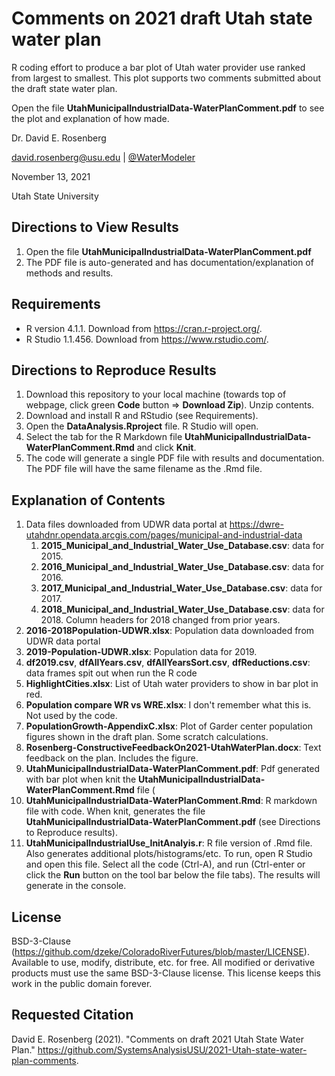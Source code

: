 # Comments on 2021 draft Utah state water plan

R coding effort to produce a bar plot of Utah water provider use ranked from largest to smallest. This plot supports two comments submitted about the draft state water plan.

Open the file **UtahMunicipalIndustrialData-WaterPlanComment.pdf** to see the plot and explanation of how made. 

Dr. David E. Rosenberg

david.rosenberg@usu.edu | [@WaterModeler](https://twitter.com/WaterModeler)

November 13, 2021

Utah State University

## Directions to View Results
1. Open the file **UtahMunicipalIndustrialData-WaterPlanComment.pdf**
2. The PDF file is auto-generated and has documentation/explanation of methods and results.

## Requirements
* R version 4.1.1. Download from https://cran.r-project.org/.
* R Studio 1.1.456. Download from https://www.rstudio.com/.

## Directions to Reproduce Results
1. Download this repository to your local machine (towards top of webpage, click green **Code** button => **Download Zip**). Unzip contents.
1. Download and install R and RStudio (see Requirements).
1. Open the **DataAnalysis.Rproject** file. R Studio will open.
1. Select the tab for the R Markdown file **UtahMunicipalIndustrialData-WaterPlanComment.Rmd** and click **Knit**.
1. The code will generate a single PDF file with results and documentation. The PDF file will have the same filename as the .Rmd file.

## Explanation of Contents
1. Data files downloaded from UDWR data portal at  https://dwre-utahdnr.opendata.arcgis.com/pages/municipal-and-industrial-data
	1. **2015_Municipal_and_Industrial_Water_Use_Database.csv**: data for 2015.
	1. **2016_Municipal_and_Industrial_Water_Use_Database.csv**: data for 2016.
	1. **2017_Municipal_and_Industrial_Water_Use_Database.csv**: data for 2017.
	1. **2018_Municipal_and_Industrial_Water_Use_Database.csv**: data for 2018. Column headers for 2018 changed from prior years.
1. **2016-2018Population-UDWR.xlsx**: Population data downloaded from UDWR data portal
1. **2019-Population-UDWR.xlsx**: Population data for 2019.
1. **df2019.csv**, **dfAllYears.csv**, **dfAllYearsSort.csv**, **dfReductions.csv**: data frames spit out when run the R code
1. **HighlightCities.xlsx**: List of Utah water providers to show in bar plot in red.
1. **Population compare WR vs WRE.xlsx**: I don't remember what this is. Not used by the code.
1. **PopulationGrowth-AppendixC.xlsx**: Plot of Garder center population figures shown in the draft plan. Some scratch calculations.
1. **Rosenberg-ConstructiveFeedbackOn2021-UtahWaterPlan.docx**: Text feedback on the plan. Includes the figure.
1. **UtahMunicipalIndustrialData-WaterPlanComment.pdf**: Pdf generated with bar plot when knit the **UtahMunicipalIndustrialData-WaterPlanComment.Rmd** file (
1. **UtahMunicipalIndustrialData-WaterPlanComment.Rmd**: R markdown file with code. When knit, generates the file **UtahMunicipalIndustrialData-WaterPlanComment.pdf** (see Directions to Reproduce results).
1. **UtahMunicipalIndustrialUse_InitAnalyis.r**: R file version of .Rmd file. Also generates additional plots/histograms/etc. To run, open R Studio and open this file. Select all the code (Ctrl-A), and run (Ctrl-enter or click the **Run** button on the tool bar below the file tabs). The results will generate in the console.

## License

BSD-3-Clause (https://github.com/dzeke/ColoradoRiverFutures/blob/master/LICENSE). Available to use, modify, distribute, etc. for free.
All modified or derivative products must use the same BSD-3-Clause license. This license keeps this work in the public domain forever.

## Requested Citation
David E. Rosenberg (2021). "Comments on draft 2021 Utah State Water Plan." https://github.com/SystemsAnalysisUSU/2021-Utah-state-water-plan-comments.
